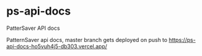 # ps-api-docs
PatterSaver API docs

PatternSaver api docs, master branch gets deployed on push to https://ps-api-docs-ho5vuh4j5-db303.vercel.app/
